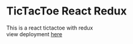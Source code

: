 # TicTacToe React Redux
This is a react tictactoe with redux  
view deployment [here]('https://toihirhalim.github.io/tictactoe-react-redux/')